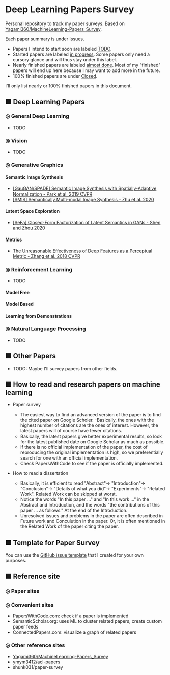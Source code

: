 # Deep Learning Papers Survey
Personal repository to track my paper surveys. Based on [Yagami360/MachineLearning-Papers_Survey](https://github.com/Yagami360/MachineLearning-Papers_Survey).

Each paper summary is under Issues. 
- Papers I intend to start soon are labeled [TODO](https://github.com/andrewjong/Deep-Learning-Paper-Surveys/issues?q=is%3Aissue+label%3ATODO). 
- Started papers are labeled [in progress](https://github.com/andrewjong/Deep-Learning-Paper-Surveys/issues?q=+is%3Aissue+label%3A%22in+progress%22). Some papers only need a cursory glance and will thus stay under this label.
- Nearly finished papers are labeled [almost done](https://github.com/andrewjong/Deep-Learning-Paper-Surveys/issues?q=label%3A%22almost+done%22). Most of my "finished" papers will end up here because I may want to add more in the future.
- 100% finished papers are under [Closed](https://github.com/andrewjong/Deep-Learning-Paper-Surveys/issues?q=is%3Aissue+is%3Aclosed).

I'll only list nearly or 100% finished papers in this document.

## ■ Deep Learning Papers
### ◎ General Deep Learning
- TODO

### ◎ Vision
- TODO

### ◎ Generative Graphics
#### Semantic Image Synthesis
- [[GauGAN/SPADE] Semantic Image Synthesis with Spatially-Adaptive Normalization - Park et al. 2019 CVPR](https://github.com/andrewjong/Deep-Learning-Paper-Surveys/issues/12)
- [[SMIS] Semantically Multi-modal Image Synthesis - Zhu et al. 2020](https://github.com/andrewjong/Deep-Learning-Paper-Surveys/issues/7)

#### Latent Space Exploration
- [[SeFa] Closed-Form Factorization of Latent Semantics in GANs - Shen and Zhou 2020](https://github.com/andrewjong/Deep-Learning-Paper-Surveys/issues/21)

#### Metrics
- [The Unreasonable Effectiveness of Deep Features as a Perceptual Metric - Zhang et al. 2018 CVPR](https://github.com/andrewjong/Deep-Learning-Paper-Surveys/issues/5)

### ◎ Reinforcement Learning
- TODO 
#### Model Free
#### Model Based
#### Learning from Demonstrations

### ◎ Natural Language Processing
- TODO

## ■ Other Papers
- TODO: Maybe I'll survey papers from other fields.

## ■ How to read and research papers on machine learning
 - Paper survey
     - The easiest way to find an advanced version of the paper is to find the cited paper on Google Scholer.
     -Basically, the ones with the highest number of citations are the ones of interest. However, the latest papers will of course have fewer citations.
     - Basically, the latest papers give better experimental results, so look for the latest published date on Google Scholar as much as possible.
     - If there is no official implementation of the paper, the cost of reproducing the original implementation is high, so we preferentially search for one with an official implementation.
     - Check PapersWithCode to see if the paper is officially implemented.

- How to read a dissertation
    - Basically, it is efficient to read "Abstract"-> "Introduction"-> "Conclusion"-> "Details of what you did"-> "Experiments"-> "Related Work". Related Work can be skipped at worst.
    - Notice the words "In this paper ..." and "In this work ..." in the Abstract and Introduction, and the words "the contributions of this paper ... as follows." At the end of the Introduction.
    - Unresolved issues and problems in the paper are often described in Future work and Conculution in the paper. Or, it is often mentioned in the Related Work of the paper citing the paper.

## ■ Template for Paper Survey
You can use the [GitHub issue template](https://github.com/andrewjong/Deep-Learning-Paper-Surveys/blob/master/.github/ISSUE_TEMPLATE/paper-summary-template.md) that I created for your own purposes.

## ■ Reference site
### ◎ Paper sites
### ◎ Convenient sites
- PapersWithCode.com: check if a paper is implemented
- SemanticScholar.org: uses ML to cluster related papers, create custom paper feeds
- ConnectedPapers.com: visualize a graph of related papers

### ◎ Other reference sites
- [Yagami360/MachineLearning-Papers_Survey](https://github.com/Yagami360/MachineLearning-Papers_Survey)
- ymym3412/acl-papers
- shunk031/paper-survey
